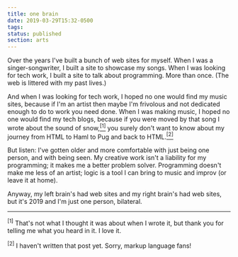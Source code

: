 ```yaml
---
title: one brain
date: 2019-03-29T15:32-0500
tags: 
status: published
section: arts
---
```

Over the years I've built a bunch of web sites for myself. When I was a
singer-songwriter, I built a site to showcase my songs. When I was
looking for tech work, I built a site to talk about programming. More
than once. (The web is littered with my past lives.)

And when I was looking for tech work, I hoped no one would
find my music sites, because if I'm an artist then maybe I'm frivolous and
not dedicated enough to do to work you need done. When I was making
music, I hoped no one would find my tech blogs, because
if you were moved by that song I wrote about the sound of
snow,[<sup>[1]</sup>](#fn1)
you surely don't want to know about my journey from HTML to Haml to
Pug and back to HTML.[<sup>[2]</sup>](#fn2) 

But listen: I've gotten older and more comfortable with just being
one person, and with being seen. My creative
work isn't a liability for my programming; it makes me a better
problem solver. Programming doesn't make me less of
an artist; logic is a tool I can bring to music and improv
(or leave it at home).
  
Anyway, my left brain's had web sites and my right brain's had web
sites, but it's 2019 and I'm just one person, bilateral.

---

<div class="footnotes">
  <p><a id="fn1"><sup>[1]</sup></a> That's not what I thought it was about
when I wrote it, but
thank you for telling me what you heard in it. I love it.</p>
  
<p><a id="fn2"><sup>[2]</sup></a> I haven't written that post yet. Sorry,
markup language fans!</p>
</div>
